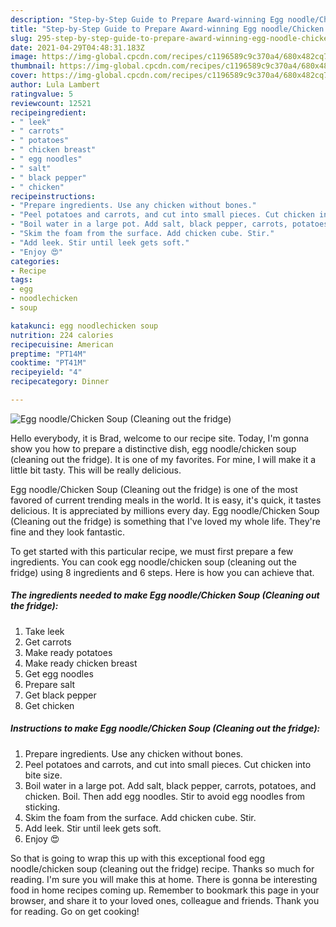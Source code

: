 ```yaml
---
description: "Step-by-Step Guide to Prepare Award-winning Egg noodle/Chicken Soup (Cleaning out the fridge)"
title: "Step-by-Step Guide to Prepare Award-winning Egg noodle/Chicken Soup (Cleaning out the fridge)"
slug: 295-step-by-step-guide-to-prepare-award-winning-egg-noodle-chicken-soup-cleaning-out-the-fridge
date: 2021-04-29T04:48:31.183Z
image: https://img-global.cpcdn.com/recipes/c1196589c9c370a4/680x482cq70/egg-noodlechicken-soup-cleaning-out-the-fridge-recipe-main-photo.jpg
thumbnail: https://img-global.cpcdn.com/recipes/c1196589c9c370a4/680x482cq70/egg-noodlechicken-soup-cleaning-out-the-fridge-recipe-main-photo.jpg
cover: https://img-global.cpcdn.com/recipes/c1196589c9c370a4/680x482cq70/egg-noodlechicken-soup-cleaning-out-the-fridge-recipe-main-photo.jpg
author: Lula Lambert
ratingvalue: 5
reviewcount: 12521
recipeingredient:
- " leek"
- " carrots"
- " potatoes"
- " chicken breast"
- " egg noodles"
- " salt"
- " black pepper"
- " chicken"
recipeinstructions:
- "Prepare ingredients. Use any chicken without bones."
- "Peel potatoes and carrots, and cut into small pieces. Cut chicken into bite size."
- "Boil water in a large pot. Add salt, black pepper, carrots, potatoes, and chicken. Boil. Then add egg noodles. Stir to avoid egg noodles from sticking."
- "Skim the foam from the surface. Add chicken cube. Stir."
- "Add leek. Stir until leek gets soft."
- "Enjoy 😍"
categories:
- Recipe
tags:
- egg
- noodlechicken
- soup

katakunci: egg noodlechicken soup 
nutrition: 224 calories
recipecuisine: American
preptime: "PT14M"
cooktime: "PT41M"
recipeyield: "4"
recipecategory: Dinner

---
```



![Egg noodle/Chicken Soup (Cleaning out the fridge)](https://img-global.cpcdn.com/recipes/c1196589c9c370a4/680x482cq70/egg-noodlechicken-soup-cleaning-out-the-fridge-recipe-main-photo.jpg)

Hello everybody, it is Brad, welcome to our recipe site. Today, I'm gonna show you how to prepare a distinctive dish, egg noodle/chicken soup (cleaning out the fridge). It is one of my favorites. For mine, I will make it a little bit tasty. This will be really delicious.

Egg noodle/Chicken Soup (Cleaning out the fridge) is one of the most favored of current trending meals in the world. It is easy, it's quick, it tastes delicious. It is appreciated by millions every day. Egg noodle/Chicken Soup (Cleaning out the fridge) is something that I've loved my whole life. They're fine and they look fantastic.




To get started with this particular recipe, we must first prepare a few ingredients. You can cook egg noodle/chicken soup (cleaning out the fridge) using 8 ingredients and 6 steps. Here is how you can achieve that.

<!--inarticleads1-->

##### The ingredients needed to make Egg noodle/Chicken Soup (Cleaning out the fridge):

1. Take  leek
1. Get  carrots
1. Make ready  potatoes
1. Make ready  chicken breast
1. Get  egg noodles
1. Prepare  salt
1. Get  black pepper
1. Get  chicken




<!--inarticleads2-->

##### Instructions to make Egg noodle/Chicken Soup (Cleaning out the fridge):

1. Prepare ingredients. Use any chicken without bones.
1. Peel potatoes and carrots, and cut into small pieces. Cut chicken into bite size.
1. Boil water in a large pot. Add salt, black pepper, carrots, potatoes, and chicken. Boil. Then add egg noodles. Stir to avoid egg noodles from sticking.
1. Skim the foam from the surface. Add chicken cube. Stir.
1. Add leek. Stir until leek gets soft.
1. Enjoy 😍




So that is going to wrap this up with this exceptional food egg noodle/chicken soup (cleaning out the fridge) recipe. Thanks so much for reading. I'm sure you will make this at home. There is gonna be interesting food in home recipes coming up. Remember to bookmark this page in your browser, and share it to your loved ones, colleague and friends. Thank you for reading. Go on get cooking!
